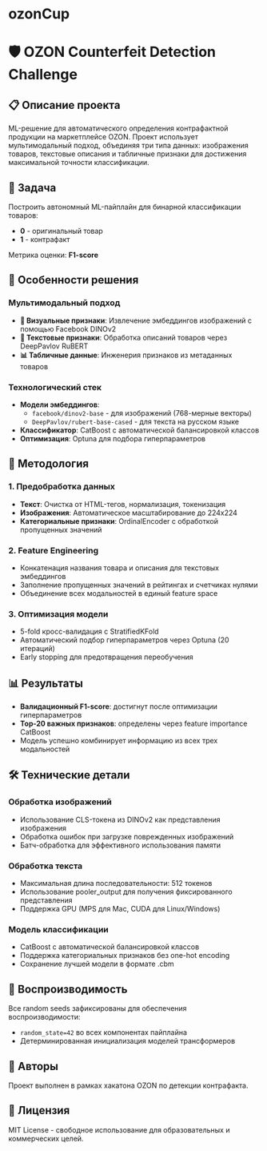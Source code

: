 # ozonCup
# 🛡️ OZON Counterfeit Detection Challenge

## 📋 Описание проекта

ML-решение для автоматического определения контрафактной продукции на маркетплейсе OZON. Проект использует мультимодальный подход, объединяя три типа данных: изображения товаров, текстовые описания и табличные признаки для достижения максимальной точности классификации.

## 🎯 Задача

Построить автономный ML-пайплайн для бинарной классификации товаров:
- **0** - оригинальный товар
- **1** - контрафакт

Метрика оценки: **F1-score**

## 🚀 Особенности решения

### Мультимодальный подход
- **📸 Визуальные признаки**: Извлечение эмбеддингов изображений с помощью Facebook DINOv2
- **📝 Текстовые признаки**: Обработка описаний товаров через DeepPavlov RuBERT
- **📊 Табличные данные**: Инженерия признаков из метаданных товаров

### Технологический стек
- **Модели эмбеддингов**:
  - `facebook/dinov2-base` - для изображений (768-мерные векторы)
  - `DeepPavlov/rubert-base-cased` - для текста на русском языке
- **Классификатор**: CatBoost с автоматической балансировкой классов
- **Оптимизация**: Optuna для подбора гиперпараметров


## 🔬 Методология

### 1. Предобработка данных
- **Текст**: Очистка от HTML-тегов, нормализация, токенизация
- **Изображения**: Автоматическое масштабирование до 224x224
- **Категориальные признаки**: OrdinalEncoder с обработкой пропущенных значений

### 2. Feature Engineering
- Конкатенация названия товара и описания для текстовых эмбеддингов
- Заполнение пропущенных значений в рейтингах и счетчиках нулями
- Объединение всех модальностей в единый feature space

### 3. Оптимизация модели
- 5-fold кросс-валидация с StratifiedKFold
- Автоматический подбор гиперпараметров через Optuna (20 итераций)
- Early stopping для предотвращения переобучения

## 📊 Результаты

- **Валидационный F1-score**: достигнут после оптимизации гиперпараметров
- **Top-20 важных признаков**: определены через feature importance CatBoost
- Модель успешно комбинирует информацию из всех трех модальностей

## 🛠️ Технические детали

### Обработка изображений
- Использование CLS-токена из DINOv2 как представления изображения
- Обработка ошибок при загрузке поврежденных изображений
- Батч-обработка для эффективного использования памяти

### Обработка текста
- Максимальная длина последовательности: 512 токенов
- Использование pooler_output для получения фиксированного представления
- Поддержка GPU (MPS для Mac, CUDA для Linux/Windows)

### Модель классификации
- CatBoost с автоматической балансировкой классов
- Поддержка категориальных признаков без one-hot encoding
- Сохранение лучшей модели в формате .cbm

## 📝 Воспроизводимость

Все random seeds зафиксированы для обеспечения воспроизводимости:
- `random_state=42` во всех компонентах пайплайна
- Детерминированная инициализация моделей трансформеров

## 🤝 Авторы

Проект выполнен в рамках хакатона OZON по детекции контрафакта.

## 📄 Лицензия

MIT License - свободное использование для образовательных и коммерческих целей.
